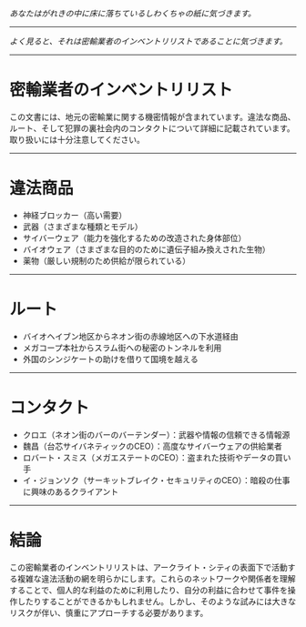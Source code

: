 _あなたはがれきの中に床に落ちているしわくちゃの紙に気づきます。_

---

_よく見ると、それは密輸業者のインベントリリストであることに気づきます。_

---

# 密輸業者のインベントリリスト

この文書には、地元の密輸業に関する機密情報が含まれています。違法な商品、ルート、そして犯罪の裏社会内のコンタクトについて詳細に記載されています。取り扱いには十分注意してください。

---

# 違法商品

- 神経ブロッカー（高い需要）
- 武器（さまざまな種類とモデル）
- サイバーウェア（能力を強化するための改造された身体部位）
- バイオウェア（さまざまな目的のために遺伝子組み換えされた生物）
- 薬物（厳しい規制のため供給が限られている）

---

# ルート

- バイオヘイブン地区からネオン街の赤線地区への下水道経由
- メガコープ本社からスラム街への秘密のトンネルを利用
- 外国のシンジケートの助けを借りて国境を越える

---

# コンタクト

- クロエ（ネオン街のバーのバーテンダー）：武器や情報の信頼できる情報源
- 魏昌（台芯サイバネティックのCEO）：高度なサイバーウェアの供給業者
- ロバート・スミス（メガエステートのCEO）：盗まれた技術やデータの買い手
- イ・ジョンソク（サーキットブレイク・セキュリティのCEO）：暗殺の仕事に興味のあるクライアント

---

# 結論

この密輸業者のインベントリリストは、アークライト・シティの表面下で活動する複雑な違法活動の網を明らかにします。これらのネットワークや関係者を理解することで、個人的な利益のために利用したり、自分の利益に合わせて事件を操作したりすることができるかもしれません。しかし、そのような試みには大きなリスクが伴い、慎重にアプローチする必要があります。
